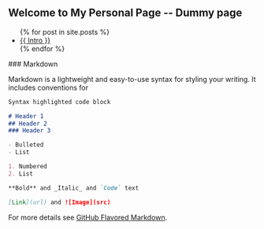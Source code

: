 ## Welcome to My Personal Page -- Dummy page


<ul>
 {% for post in site.posts %}
 <li>
 <a href="{{_posts/Intro.md}}">{{ Intro }}</a>
 </li>
 {% endfor %}
</ul>
### Markdown

Markdown is a lightweight and easy-to-use syntax for styling your writing. It includes conventions for

```markdown
Syntax highlighted code block

# Header 1
## Header 2
### Header 3

- Bulleted
- List

1. Numbered
2. List

**Bold** and _Italic_ and `Code` text

[Link](url) and ![Image](src)
```

For more details see [GitHub Flavored Markdown](https://guides.github.com/features/mastering-markdown/).
